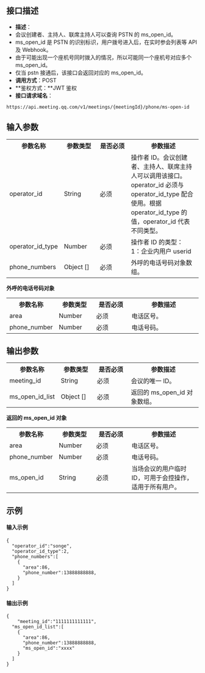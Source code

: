 ## 接口描述
- **描述**：
 - 会议创建者、主持人、联席主持人可以查询 PSTN 的 ms_open_id。
 - ms_open_id 是 PSTN 的识别标识，用户拨号进入后，在实时参会列表等 API 及 Webhook。
 - 由于可能出现一个座机号同时拨入的情况，所以可能同一个座机号对应多个 ms_open_id。
 - 仅当 pstn 接通后，该接口会返回对应的 ms_open_id。
- **调用方式**：POST
- **鉴权方式：**JWT 鉴权
- **接口请求域名**：
```plaintext
https://api.meeting.qq.com/v1/meetings/{meetingId}/phone/ms-open-id
```


## 输入参数
<table>
   <tr>
      <th width="20%" >参数名称</td>
      <th width="20%" >参数类型</td>
      <th width="20%" >是否必须</td>
      <th width="40%" >参数描述</td>
   </tr>
   <tr>
      <td>operator_id</td>
      <td>String</td>
      <td>必须</td>
      <td>操作者 ID。会议创建者、主持人、联席主持人可以调用该接口。<br>operator_id 必须与 operator_id_type 配合使用。根据 operator_id_type 的值，operator_id 代表不同类型。</td>
   </tr>
   <tr>
      <td>operator_id_type</td>
      <td>Number</td>
      <td>必须</td>
      <td>操作者 ID 的类型：<br>1：企业内用户 userid</td>
   </tr>
   <tr>
      <td>phone_numbers</td>
      <td>	Object []</td>
      <td>必须</td>
      <td>外呼的电话号码对象数组。</td>
   </tr>
</table>

**外呼的电话号码对象**
<table>
   <tr>
      <th width="20%" >参数名称</td>
      <th width="20%" >参数类型</td>
      <th width="20%" >是否必须</td>
      <th width="40%" >参数描述</td>
   </tr>
   <tr>
      <td>area</td>
      <td>Number</td>
      <td>必须</td>
      <td>电话区号。</td>
   </tr>
   <tr>
      <td>phone_number</td>
      <td>Number</td>
      <td>必须</td>
      <td>电话号码。</td>
   </tr>
</table>

 

## 输出参数
<table>
   <tr>
      <th width="20%" >参数名称</td>
      <th width="20%" >参数类型</td>
      <th width="20%" >是否必须</td>
      <th width="40%" >参数描述</td>
   </tr>
   <tr>
      <td>meeting_id</td>
      <td>String</td>
      <td>必须</td>
      <td>会议的唯一 ID。 </td>
   </tr>
   <tr>
      <td>ms_open_id_list</td>
      <td>Object [] </td>
      <td>必须</td>
      <td>	返回的 ms_open_id 对象数组。</td>
   </tr>
</table>


**返回的 ms_open_id 对象**
<table>
   <tr>
      <th width="20%" >参数名称</td>
      <th width="20%" >参数类型</td>
      <th width="20%" >是否必须</td>
      <th width="40%" >参数描述</td>
   </tr>
   <tr>
      <td>area</td>
      <td>Number</td>
      <td>必须</td>
      <td>电话区号。 </td>
   </tr>
   <tr>
      <td>phone_number</td>
      <td>Number </td>
      <td>必须</td>
      <td>	电话号码。</td>
   </tr>
   <tr>
      <td>ms_open_id</td>
      <td>String</td>
      <td>必须</td>
      <td>当场会议的用户临时 ID，可用于会控操作，适用于所有用户。</td>
   </tr>
</table>


## 示例
#### 输入示例
```plaintext
{
  "operator_id":"songe",
  "operator_id_type":2,
  "phone_numbers":[
    {
      "area":86,
      "phone_number":13888888888,
    }
  ]
}
```

#### 输出示例
```plaintext
{
	"meeting_id":"1111111111111",
  "ms_open_id_list":[
    {
      "area":86,
      "phone_number":13888888888,
      "ms_open_id":"xxxx"
    }
  ]
}
```
